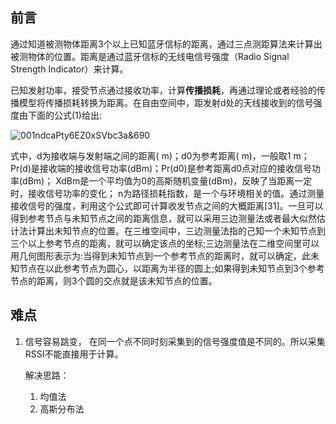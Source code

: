 ## 前言
通过知道被测物体距离3个以上已知蓝牙信标的距离，通过三点测距算法来计算出被测物体的位置。距离是通过蓝牙信标的无线电信号强度（Radio Signal Strength Indicator）来计算。

已知发射功率，接受节点通过接收功率，计算**传播损耗**，再通过理论或者经验的传播模型将传播损耗转换为距离。在自由空间中，距发射d处的天线接收到的信号强度由下面的公式(1)给出:

![001ndcaPty6EZ0xSVbc3a&690](https://ws4.sinaimg.cn/large/006tNbRwgy1fxq498vutwj308y010a9v.jpg) 

式中，d为接收端与发射端之间的距离( m)；d0为参考距离( m)，一般取1 m；Pr(d)是接收端的接收信号功率(dBm)；Pr(d0)是参考距离d0点对应的接收信号功率(dBm)； XdBm是一个平均值为0的高斯随机变量(dBm)，反映了当距离一定时，接收信号功率的变化；  n为路径损耗指数，是一个与环境相关的值。通过测量接收信号的强度，利用这个公式即可计算收发节点之间的大概距离[31]。一旦可以得到参考节点与未知节点之间的距离信息，就可以采用三边测量法或者最大似然估计法计算出未知节点的位置。在三维空间中，三边测量法指的己知一个未知节点到三个以上参考节点的距离，就可以确定该点的坐标;三边测量法在二维空间里可以用几何图形表示为:当得到未知节点到一个参考节点的距离时，就可以确定，此未知节点在以此参考节点为圆心，以距离为半径的圆上;如果得到未知节点到3个参考节点的距离，则3个圆的交点就是该未知节点的位置。

## 难点
1. 信号容易跳变， 在同一个点不同时刻采集到的信号强度值是不同的。所以采集RSSI不能直接用于计算。

   解决思路：

   1. 均值法
   2. 高斯分布法